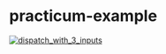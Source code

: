 # practicum-example

[![dispatch_with_3_inputs](https://github.com/zealous-technology/practicum-example/actions/workflows/dispatch_with3_inputs.yml/badge.svg)](https://github.com/zealous-technology/practicum-example/actions/workflows/dispatch_with3_inputs.yml)
